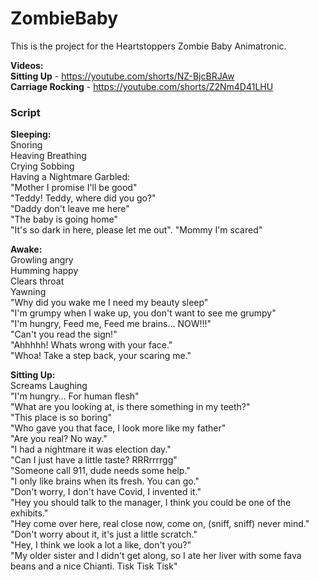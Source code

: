 # ZombieBaby

This is the project for the Heartstoppers Zombie Baby Animatronic.
  
**Videos:**     
**Sitting Up** - https://youtube.com/shorts/NZ-BjcBRJAw  
**Carriage Rocking** - https://youtube.com/shorts/Z2Nm4D41LHU  


### Script   
   
**Sleeping:**    
Snoring  
Heaving Breathing  
Crying Sobbing   
Having a Nightmare Garbled:   
"Mother I promise I'll be good"     
"Teddy! Teddy, where did you go?"   
"Daddy don't leave me here"   
"The baby is going home"   
"It's so dark in here, please let me out". 
"Mommy I'm scared" 
  
**Awake:**   
Growling angry   
Humming happy   
Clears throat    
Yawning    
"Why did you wake me I need my beauty sleep"    
"I'm grumpy when I wake up, you don't want to see me grumpy"   
"I'm hungry, Feed me, Feed me brains... NOW!!!"   
"Can't you read the sign!"   
"Ahhhhh! Whats wrong with your face."   
"Whoa! Take a step back, your scaring me."    
     
**Sitting Up:**   
Screams
Laughing   
"I'm hungry… For human flesh"    
"What are you looking at, is there something in my teeth?"     
"This place is so boring"      
"Who gave you that face, I look more like my father"      
"Are you real? No way."   
"I had a nightmare it was election day."    
"Can I just have a little taste? RRRrrrrgg"   
"Someone call 911, dude needs some help."     
"I only like brains when its fresh. You can go."    
"Don't worry, I don't have Covid, I invented it."   
"Hey you should talk to the manager, I think you could be one of the exhibits."   
"Hey come over here, real close now, come on, (sniff, sniff) never mind."   
"Don't worry about it, it's just a little scratch."   
"Hey, I think we look a lot a like, don't you?"   
"My older sister and I didn't get along, so I ate her liver with some fava beans and a nice Chianti. Tisk Tisk Tisk"


